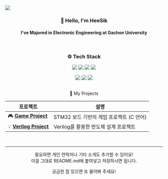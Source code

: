 <!-- 헤더 이미지 -->
<img src="https://capsule-render.vercel.app/api?type=waving&color=dfbcf7&height=120&section=header&fontSize=50&fontColor=FFFFFF" />

<!-- 소개 -->
<h3 align="center">👋 Hello, I'm <strong>HeeSik</strong></h3>
<h4 align="center">I've Majored in Electronic Engineering at Gachon University</h4>

<br>

<!-- 기술 스택 -->
<h3 align="center">⚙️ Tech Stack</h3> 
<p align="center">
  <img src="https://img.shields.io/badge/Verilog-1E90FF?style=for-the-badge&logo=verilog&logoColor=white" />
  <img src="https://img.shields.io/badge/SystemVerilog-7B68EE?style=for-the-badge&logo=verilog&logoColor=white" />
  <img src="https://img.shields.io/badge/Python-3776AB?style=for-the-badge&logo=python&logoColor=white" />
  <img src="https://img.shields.io/badge/C-00599C?style=for-the-badge&logo=c&logoColor=white" />
</p>
<p align="center">
  <img src="https://img.shields.io/badge/Git-F05032?style=for-the-badge&logo=git&logoColor=white" />
  <img src="https://img.shields.io/badge/Jira-0052CC?style=for-the-badge&logo=jira&logoColor=white" />
  <img src="https://img.shields.io/badge/Linear-5E6AD2?style=for-the-badge&logo=linear&logoColor=white" />
</p>

<br>

<!-- 프로젝트 -->
<div align="center">📂 My Projects</h3>

| 프로젝트 | 설명 |
| -------- | ---- |
| 🎮 [**Game Project**](https://github.com/abcu7832/AI-SYSTEMSEMI_DESIGN_2nd/tree/...) | STM32 보드 기반의 게임 프로젝트 (C 언어) |
| 💡 [**Verilog Project**](https://github.com/abcu7832/AI-SYSTEMSEMI_DESIGN_2nd/tree/...) | Verilog를 활용한 반도체 설계 프로젝트 |

<br>

---

필요하면 개인 연락처나 기타 소개도 추가할 수 있어요!  
이걸 그대로 README.md에 붙여넣고 저장하시면 됩니다.  

궁금한 점 있으면 또 물어봐 주세요!
